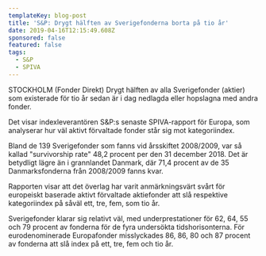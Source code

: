 ```yaml
---
templateKey: blog-post
title: 'S&P: Drygt hälften av Sverigefonderna borta på tio år'
date: 2019-04-16T12:15:49.608Z
sponsored: false
featured: false
tags:
  - S&P
  - SPIVA
---
```

STOCKHOLM (Fonder Direkt) Drygt hälften av alla Sverigefonder (aktier) som existerade för tio år sedan är i dag nedlagda eller hopslagna med andra fonder.



Det visar indexleverantören S&P:s senaste SPIVA-rapport för Europa, som analyserar hur väl aktivt förvaltade fonder står sig mot kategoriindex.



Bland de 139 Sverigefonder som fanns vid årsskiftet 2008/2009, var så kallad "survivorship rate" 48,2 procent per den 31 december 2018. Det är betydligt lägre än i grannlandet Danmark, där 71,4 procent av de 35 Danmarksfonderna från 2008/2009 fanns kvar.



Rapporten visar att det överlag har varit anmärkningsvärt svårt för europeiskt baserade aktivt förvaltade aktiefonder att slå respektive kategoriindex på såväl ett, tre, fem, som tio år.



Sverigefonder klarar sig relativt väl, med underprestationer för 62, 64, 55 och 79 procent av fonderna för de fyra undersökta tidshorisonterna. För eurodenominerade Europafonder misslyckades 86, 86, 80 och 87 procent av fonderna att slå index på ett, tre, fem och tio år.
